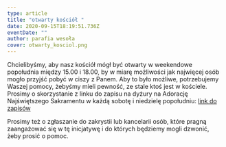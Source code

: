 ```yaml
---
type: article
title: "otwarty kościół "
date: 2020-09-15T18:19:51.736Z
eventDate: ""
author: parafia wesoła
cover: otwarty_kosciol.png
---
```

<!--StartFragment-->

Chcielibyśmy, aby nasz kościół mógł być otwarty w weekendowe popołudnia między 15.00 i 18.00, by w miarę możliwości jak najwięcej osób mogło przyjść pobyć w ciszy z Panem. Aby to było możliwe, potrzebujemy Waszej pomocy, żebyśmy mieli pewność, ze stale ktoś jest w kościele. Prosimy o skorzystanie z linku do zapisu na dyżury na Adorację Najświętszego Sakramentu w każdą sobotę i niedzielę popołudniu: [link do zapisów](https://docs.google.com/spreadsheets/d/1F1O_4-tC36sXy0VuqLTh3pOFqSjeeMkBDA8fy_-cAtQ/edit?usp=sharing)

Prosimy też o zgłaszanie do zakrystii lub kancelarii osób, które pragną zaangażować się w tę inicjatywę i do których będziemy mogli dzwonić, żeby prosić o pomoc.

<!--EndFragment-->
